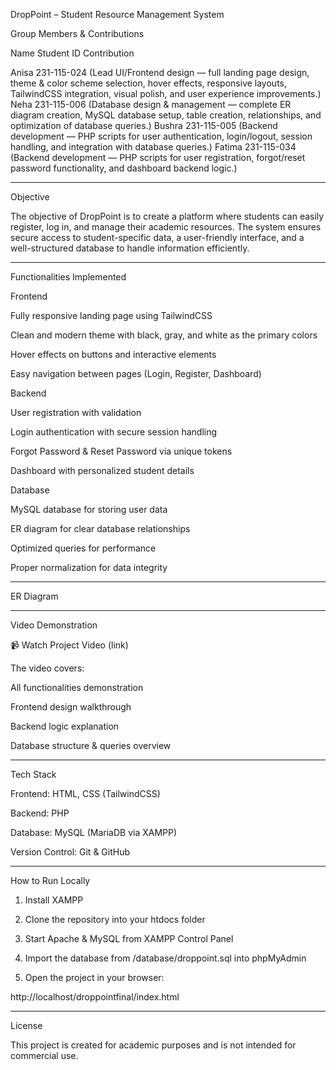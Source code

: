 DropPoint – Student Resource Management System

Group Members & Contributions

Name	Student ID	Contribution

Anisa	231-115-024	(Lead UI/Frontend design — full landing page design, theme & color scheme selection, hover effects, responsive layouts, TailwindCSS integration, visual polish, and user experience improvements.)
Neha	231-115-006	(Database design & management — complete ER diagram creation, MySQL database setup, table creation, relationships, and optimization of database queries.)
Bushra	231-115-005	(Backend development — PHP scripts for user authentication, login/logout, session handling, and integration with database queries.)
Fatima	231-115-034	(Backend development — PHP scripts for user registration, forgot/reset password functionality, and dashboard backend logic.)



---

Objective

The objective of DropPoint is to create a platform where students can easily register, log in, and manage their academic resources. The system ensures secure access to student-specific data, a user-friendly interface, and a well-structured database to handle information efficiently.


---

Functionalities Implemented

Frontend

Fully responsive landing page using TailwindCSS

Clean and modern theme with black, gray, and white as the primary colors

Hover effects on buttons and interactive elements

Easy navigation between pages (Login, Register, Dashboard)


Backend

User registration with validation

Login authentication with secure session handling

Forgot Password & Reset Password via unique tokens

Dashboard with personalized student details


Database

MySQL database for storing user data

ER diagram for clear database relationships

Optimized queries for performance

Proper normalization for data integrity



---

ER Diagram




---

Video Demonstration

📹 Watch Project Video (link)

The video covers:

All functionalities demonstration

Frontend design walkthrough

Backend logic explanation

Database structure & queries overview



---

Tech Stack

Frontend: HTML, CSS (TailwindCSS)

Backend: PHP

Database: MySQL (MariaDB via XAMPP)

Version Control: Git & GitHub 

---
How to Run Locally

1. Install XAMPP


2. Clone the repository into your htdocs folder


3. Start Apache & MySQL from XAMPP Control Panel


4. Import the database from /database/droppoint.sql into phpMyAdmin


5. Open the project in your browser:

http://localhost/droppointfinal/index.html




---

License

This project is created for academic purposes and is not intended for commercial use.
